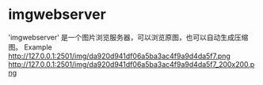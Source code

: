 # imgwebserver
'imgwebserver' 是一个图片浏览服务器，可以浏览原图，也可以自动生成压缩图。
Example
http://127.0.0.1:2501/img/da920d941df06a5ba3ac4f9a9d4da5f7.png
http://127.0.0.1:2501/img/da920d941df06a5ba3ac4f9a9d4da5f7_200x200.png
